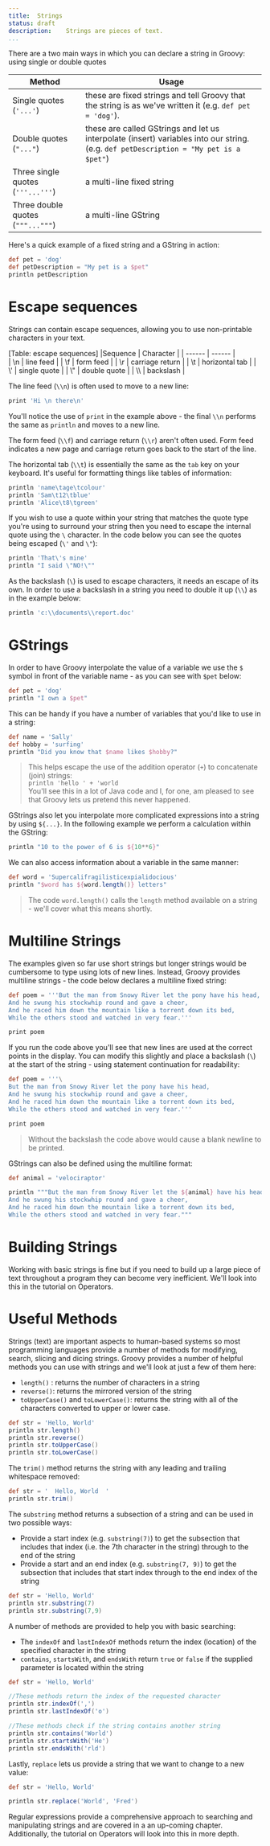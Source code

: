 ```yaml
---
title:	Strings  
status:	draft
description:	Strings are pieces of text.
...
```


There are a two main ways in which you can declare a string in Groovy: using single or double quotes

| Method | Usage
| ------ | ------	
|Single quotes (`'...'`)	| these are fixed strings and tell Groovy that the string is as we've written it (e.g. `def pet = 'dog'`). 
|Double quotes (`"..."`)	| these are called GStrings and let us interpolate (insert) variables into our string.  (e.g. `def petDescription = "My pet is a $pet"`)
|Three single quotes (`'''...'''`)	| a multi-line fixed string  
|Three double quotes (`"""..."""`)	| a multi-line GString  

Here's a quick example of a fixed string and a GString in action:

```groovy
def pet = 'dog'
def petDescription = "My pet is a $pet"
println petDescription
```

# Escape sequences

Strings can contain escape sequences, allowing you to use non-printable characters in your text.

[Table: escape sequences]
|Sequence | Character  	| 
| ------	| ------	|  
| \\n	| line feed  	| 
| \\f	| form feed  	| 
| \\r	| carriage return	| 
| \\t	| horizontal tab  	| 
| \\'	| single quote  	| 
| \\"	| double quote  	| 
| \\\\	| backslash  	| 

The line feed (`\\n`) is often used to move to a new line:

```groovy
print 'Hi \n there\n'
``` 

You'll notice the use of `print` in the example above - the final `\\n` performs the same as `println` and moves to a new line.

The form feed (`\\f`) and carriage return (`\\r`) aren't often used. Form feed indicates a new page and carriage return goes back to the start of the line.

The horizontal tab (`\\t`) is essentially the same as the `tab` key on your keyboard. It's useful for formatting things like tables of information:

```groovy
println 'name\tage\tcolour'
println 'Sam\t12\tblue'
println 'Alice\t8\tgreen'
```

If you wish to use a quote within your string that matches the quote type you're using to surround your string then you need to escape the internal quote using the `\` character. In the code below you can see the quotes being escaped (`\'` and `\"`):

```groovy
println 'That\'s mine'
println "I said \"NO!\""
```

As the backslash (`\`) is used to escape characters, it needs an escape of its own. In order to use a backslash in a string you need to double it up (`\\`) as in the example below:

```groovy
println 'c:\\documents\\report.doc'
```

# GStrings
In order to have Groovy interpolate the value of a variable we use the `$` symbol in front of the variable name - as you can see with `$pet` below:

```groovy
def pet = 'dog'  
println "I own a $pet"
```

This can be handy if you have a number of variables that you'd like to use in a string:

```groovy
def name = 'Sally'
def hobby = 'surfing'
println "Did you know that $name likes $hobby?"
```

>This helps escape the use of the addition operator (`+`) to concatenate (join) strings: \
>`println 'hello ' + 'world`  \
>You'll see this in a lot of Java code and I, for one, am pleased to see that Groovy lets us pretend this never happened.

GStrings also let you interpolate more complicated expressions into a string by using `${...}`. In the following example we perform a calculation within the GString:

```groovy
println "10 to the power of 6 is ${10**6}"
```

We can also access information about a variable in the same manner:

```groovy
def word = 'Supercalifragilisticexpialidocious'
println "$word has ${word.length()} letters"
```

>The code `word.length()` calls the `length` method available on a string - we'll cover what this means shortly.

# Multiline Strings

The examples given so far use short strings but longer strings would be cumbersome to type using lots of new lines. Instead, Groovy provides multiline strings - the code below declares a multiline fixed string:

```groovy
def poem = '''But the man from Snowy River let the pony have his head,
And he swung his stockwhip round and gave a cheer,
And he raced him down the mountain like a torrent down its bed,
While the others stood and watched in very fear.'''

print poem
```

If you run the code above you'll see that new lines are used at the correct points in the display. You can modify this slightly and place a backslash (`\`) at the start of the string - using statement continuation for readability:

```groovy
def poem = '''\
But the man from Snowy River let the pony have his head,
And he swung his stockwhip round and gave a cheer,
And he raced him down the mountain like a torrent down its bed,
While the others stood and watched in very fear.'''

print poem
```

>Without the backslash the code above would cause a blank newline to be printed.

GStrings can also be defined using the multiline format:

```groovy
def animal = 'velociraptor'

println """But the man from Snowy River let the ${animal} have his head,
And he swung his stockwhip round and gave a cheer,
And he raced him down the mountain like a torrent down its bed,
While the others stood and watched in very fear."""
```

# Building Strings

Working with basic strings is fine but if you need to build up a large piece of text throughout a program they can become very inefficient. We'll look into this in the tutorial on Operators.

# Useful Methods

Strings (text) are important aspects to human-based systems so most programming languages provide a number of methods for modifying, search, slicing and dicing strings. Groovy provides a number of helpful methods you can use with strings and we'll look at just a few of them here:

* `length()` : returns the number of characters in a string
* `reverse()`: returns the mirrored version of the string
* `toUpperCase()` and `toLowerCase()`: returns the string with all of the characters converted to upper or lower case.

```groovy
def str = 'Hello, World'
println str.length()
println str.reverse()
println str.toUpperCase()
println str.toLowerCase()
```

The `trim()` method returns the string with any leading and trailing whitespace removed:

```groovy
def str = '  Hello, World  '
println str.trim()
```

The `substring` method returns a subsection of a string and can be used in two possible ways:

* Provide a start index (e.g. `substring(7)`) to get the subsection that includes that index (i.e. the 7th character in the string) through to the end of the string
* Provide a start and an end index (e.g. `substring(7, 9)`) to get the subsection that includes that start index through to the end index of the string

```groovy
def str = 'Hello, World'
println str.substring(7)
println str.substring(7,9)
```

A number of methods are provided to help you with basic searching:

* The `indexOf` and `lastIndexOf` methods return the index (location) of the specified character in the string
* `contains`, `startsWith`, and `endsWith` return `true` or `false` if the supplied parameter is located within the string

```groovy
def str = 'Hello, World'

//These methods return the index of the requested character
println str.indexOf(',')
println str.lastIndexOf('o')

//These methods check if the string contains another string
println str.contains('World')
println str.startsWith('He')
println str.endsWith('rld')
```

Lastly, `replace` lets us provide a string that we want to change to a new value:

```groovy
def str = 'Hello, World'

println str.replace('World', 'Fred')
```

Regular expressions provide a comprehensive approach to searching and manipulating strings and are covered in a an up-coming chapter. Additionally, the tutorial on Operators will look into this in more depth.
